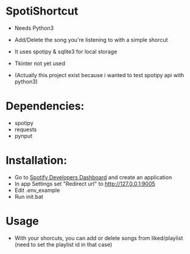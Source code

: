 # SpotiShortcut
- Needs Python3
- Add/Delete the song you're listening to with a simple shorcut


- It uses spotipy & sqlite3 for local storage
- Tkinter not yet used
- (Actually this project exist because i wanted to test spotipy api with python3)
# Dependencies:
- spotipy
- requests
- pynput

# Installation:
* Go to [Spotify Developers Dashboard](https://developer.spotify.com/dashboard/) and create an application
* In app Settings set "Redirect url" to http://127.0.0.1:9005
* Edit .env_example
* Run init.bat

# Usage
* With your shorcuts, you can add or delete songs from liked/playlist (need to set the playlist id in that case)
